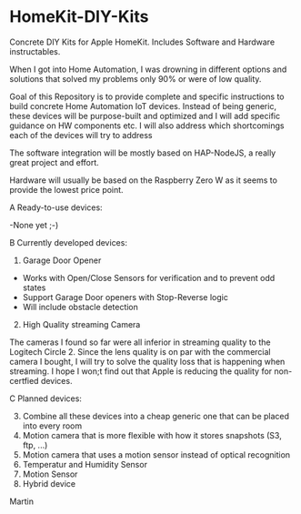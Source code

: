# HomeKit-DIY-Kits
Concrete DIY Kits for Apple HomeKit. Includes Software and Hardware instructables.

When I got into Home Automation, I was drowning in different options and solutions that solved my problems only 90% or were of low quality.

Goal of this Repository is to provide complete and specific instructions to build concrete Home Automation IoT devices. Instead of being generic, these devices will be purpose-built and optimized and I will add specific guidance on HW components etc. I will also address which shortcomings each of the devices will try to address

The software integration will be mostly based on HAP-NodeJS, a really great project and effort.

Hardware will usually be based on the Raspberry Zero W as it seems to provide the lowest price point.

A Ready-to-use devices:


-None yet ;-)


B Currently developed devices:

1) Garage Door Opener

- Works with Open/Close Sensors for verification and to prevent odd states
- Support Garage Door openers with Stop-Reverse logic
- Will include obstacle detection

2) High Quality streaming Camera

The cameras I found so far were all inferior in streaming quality to the Logitech Circle 2. Since the lens quality is on par with the commercial camera I bought, I will try to solve the quality loss that is happening when streaming. I hope I won;t find out that Apple is reducing the quality for non-certfied devices.


C Planned devices:

3) Combine all these devices into a cheap generic one that can be placed into every room
4) Motion camera that is more flexible with how it stores snapshots (S3, ftp, ...)
5) Motion camera that uses a motion sensor instead of optical recognition
6) Temperatur and Humidity Sensor
7) Motion Sensor
8) Hybrid device

Martin
